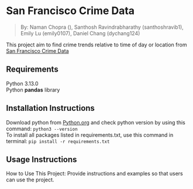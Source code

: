 # San Francisco Crime Data  
>By: Naman Chopra (), Santhosh Ravindrabharathy (santhoshravib1), Emily Lu (emily0107), Daniel Chang (dychang124)    

This project aim to find crime trends relative to time of day or location from [San Francisco Crime Data](https://www.kaggle.com/datasets/psmavi104/san-francisco-crime-data) 

## Requirements  
Python 3.13.0  
Python **pandas** library   
## Installation Instructions
Download python from [Python.org](https://www.python.org/downloads/) and check python version by using this command: `python3 --version`  
To install all packages listed in requirements.txt, use this command in terminal: `pip install -r requirements.txt `  

## Usage Instructions  
How to Use This Project: Provide instructions and examples so that users can use the project.  
